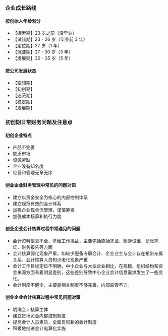 
### 企业成长路线

#### 按创始人年龄划分

- 【探索期】23 岁之前（没毕业）
- 【试错期】23 - 26 岁（毕业前 3 年）
- 【定位期】27 岁（1 年）
- 【沉淀期】27 - 30 岁（3 年）
- 【发展期】30 - 35 岁（5 年）

#### 按公司发展状态

- 【空想期】
- 【初创期】
- 【迷茫期】
- 【稳定期】
- 【发展期】

### 初创期日常财务问题及注意点

#### 初创企业特点

- 产品不完善
- 缺乏市场
- 资源紧缺
- 企业没有知名度
- 经营和管理无章无序

#### 创业企业财务管理中常见的问题对策

- 建立以资金安全为核心的内部控制体系
- 建立规范有效的会计体系
- 加强企业现金流管理，谨慎筹资
- 加强成本核算和执行力度

#### 创业企业会计核算过程中常遇见的问题

- 会计资料信息不全、基础工作混乱，主要包括原始凭证、账簿设置、记账凭证、财务报告等方面
- 会计核算弱化现象严重，如较少配备专职会计、企业业主与会计存在裙带亲属关系、会计核算人员知识老化现象严重
- 会计工作目标定位不明确，中小企业与大型企业相比，在规模、组织结构和资金来源方面有着明显差别，这些差别导致中小企业会计信息需求发生了一些变化。
- 会计制度不健全，主要是相关制度不够完善，内部监管不力。

#### 创业企业会计核算过程中常见问题对策

- 明确会计核算主体
- 建立货币资金内部控制制度
- 提高会计人员素质，全面贯彻新的会计制度
- 积极地推进会计电算化实施
